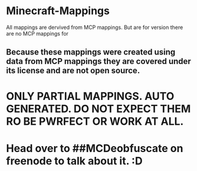 # Minecraft-Mappings
All mappings are dervived from MCP mappings. But are for version there are no MCP mappings for

## Because these mappings were created using data from MCP mappings they are covered under its license and are not open source.

# ONLY PARTIAL MAPPINGS. AUTO GENERATED. DO NOT EXPECT THEM RO BE PWRFECT OR WORK AT ALL.

# Head over to ##MCDeobfuscate on freenode to talk about it. :D
